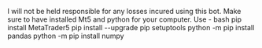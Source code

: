 I will not be held responsible for any losses incured using this bot.
Make sure to have installed Mt5 and python for your computer.
Use - bash
pip install MetaTrader5
pip install --upgrade pip setuptools
python -m pip install pandas
python -m pip install numpy

